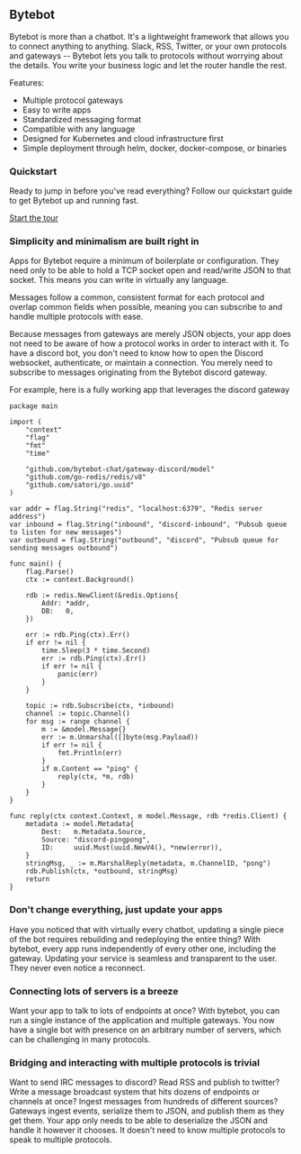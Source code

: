 ## Bytebot

Bytebot is more than a chatbot. It's a lightweight framework that allows you to connect anything to anything. Slack, RSS, Twitter, or your own protocols and gateways -- Bytebot lets you talk to protocols without worrying about the details. You write your business logic and let the router handle the rest.

Features:
 - Multiple protocol gateways
 - Easy to write apps
 - Standardized messaging format
 - Compatible with any language
 - Designed for Kubernetes and cloud infrastructure first
 - Simple deployment through helm, docker, docker-compose, or binaries

### Quickstart

Ready to jump in before you've read everything? Follow our quickstart guide to get Bytebot up and running fast.

[Start the tour](quickstart.md)

### Simplicity and minimalism are built right in

Apps for Bytebot require a minimum of boilerplate or configuration. They need only to be able to hold a TCP socket open and read/write JSON to that socket. This means you can write in virtually any language.

Messages follow a common, consistent format for each protocol and overlap common fields when possible, meaning you can subscribe to and handle multiple protocols with ease.

Because messages from gateways are merely JSON objects, your app does not need to be aware of how a protocol works in order to interact with it. To have a discord bot, you don't need to know how to open the Discord websocket, authenticate, or maintain a connection. You merely need to subscribe to messages originating from the Bytebot discord gateway.

For example, here is a fully working app that leverages the discord gateway

```
package main

import (
	"context"
	"flag"
	"fmt"
	"time"

	"github.com/bytebot-chat/gateway-discord/model"
	"github.com/go-redis/redis/v8"
	"github.com/satori/go.uuid"
)

var addr = flag.String("redis", "localhost:6379", "Redis server address")
var inbound = flag.String("inbound", "discord-inbound", "Pubsub queue to listen for new messages")
var outbound = flag.String("outbound", "discord", "Pubsub queue for sending messages outbound")

func main() {
	flag.Parse()
	ctx := context.Background()

	rdb := redis.NewClient(&redis.Options{
		Addr: *addr,
		DB:   0,
	})

	err := rdb.Ping(ctx).Err()
	if err != nil {
		time.Sleep(3 * time.Second)
		err := rdb.Ping(ctx).Err()
		if err != nil {
			panic(err)
		}
	}

	topic := rdb.Subscribe(ctx, *inbound)
	channel := topic.Channel()
	for msg := range channel {
		m := &model.Message{}
		err := m.Unmarshal([]byte(msg.Payload))
		if err != nil {
			fmt.Println(err)
		}
		if m.Content == "ping" {
			reply(ctx, *m, rdb)
		}
	}
}

func reply(ctx context.Context, m model.Message, rdb *redis.Client) {
	metadata := model.Metadata{
		Dest:   m.Metadata.Source,
		Source: "discord-pingpong",
		ID:     uuid.Must(uuid.NewV4(), *new(error)),
	}
	stringMsg, _ := m.MarshalReply(metadata, m.ChannelID, "pong")
	rdb.Publish(ctx, *outbound, stringMsg)
	return
}
```

### Don't change everything, just update your apps

Have you noticed that with virtually every chatbot, updating a single piece of the bot requires rebuilding and redeploying the entire thing? With bytebot, every app runs independently of every other one, including the gateway. Updating your service is seamless and transparent to the user. They never even notice a reconnect.

### Connecting lots of servers is a breeze

Want your app to talk to lots of endpoints at once? With bytebot, you can run a single instance of the application and multiple gateways. You now have a single bot with presence on an arbitrary number of servers, which can be challenging in many protocols.

### Bridging and interacting with multiple protocols is trivial

Want to send IRC messages to discord? Read RSS and publish to twitter? Write a message broadcast system that hits dozens of endpoints or channels at once? Ingest messages from hundreds of different sources? Gateways ingest events, serialize them to JSON, and publish them as they get them. Your app only needs to be able to deserialize the JSON and handle it however it chooses. It doesn't need to know multiple protocols to speak to multiple protocols.
